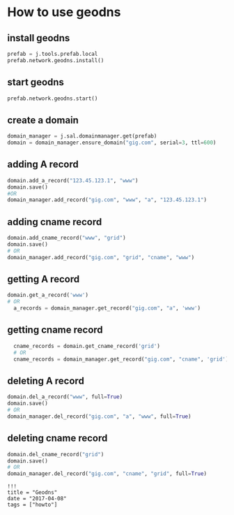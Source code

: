 # How to use geodns

## install geodns
```python
prefab = j.tools.prefab.local
prefab.network.geodns.install()
```
## start geodns
```python
prefab.network.geodns.start()
```

## create a domain

```python
domain_manager = j.sal.domainmanager.get(prefab)
domain = domain_manager.ensure_domain("gig.com", serial=3, ttl=600)
```
## adding **A** record


```python
domain.add_a_record("123.45.123.1", "www")
domain.save()
#OR
domain_manager.add_record("gig.com", "www", "a", "123.45.123.1")
```


## adding **cname** record
```python
domain.add_cname_record("www", "grid")
domain.save()
# OR
domain_manager.add_record("gig.com", "grid", "cname", "www")
```

## getting **A** record
```python
domain.get_a_record('www')
# OR
  a_records = domain_manager.get_record("gig.com", "a", 'www')
```

## getting **cname** record
```python
  cname_records = domain.get_cname_record('grid')
  # OR
  cname_records = domain_manager.get_record("gig.com", "cname", 'grid')
```
## deleting **A** record
```python
domain.del_a_record("www", full=True)
domain.save()
# OR
domain_manager.del_record("gig.com", "a", "www", full=True)
```

## deleting **cname** record
```python
domain.del_cname_record("grid")
domain.save()
# OR
domain_manager.del_record("gig.com", "cname", "grid", full=True)
```

```
!!!
title = "Geodns"
date = "2017-04-08"
tags = ["howto"]
```
